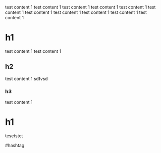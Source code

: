 test content 1 test content 1 test content 1 test content 1 test content 1 test content 1 test content 1 test content 1 test content 1 test content 1 test content 1 

# h1
test content 1 test content 1 

## h2
test content 1 sdfvsd

### h3
test content 1 

# h1

tesetstet

#hashtag
